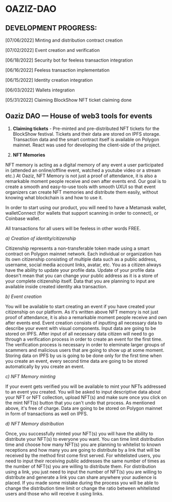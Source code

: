 # OAZIZ-DAO

## DEVELOPMENT PROGRESS:

[07/06/2022] Minting and distribution contract creation

[07/02/2022] Event creation and verification

[06/18/2022] Security bot for feeless transaction integration

[06/16/2022] Feeless transaction implementation

[06/15/2022] Identity creation integration

[06/03/2022] Wallets integration

[05/31/2022] Claiming BlockShow NFT ticket claiming done 


## Oaziz DAO — House of web3 tools for events


1. **Claiming tickets** - Pre-minted and pre-distributed NFT tickets for the BlockShow festival. Tickets and their data are stored on IPFS storage. 
Transaction data and the smart contract itself is available on Polygon mainnet. React was used for developing the client-side of the project.

2. **NFT Memories**

NFT memory is acting as a digital memory of any event a user participated in (attended an online/offline event, watched a youtube video or a stream etc.)
At Oaziz, NFT Memory is not just a proof of attendance, it is also a remarkable moment people receive and own after events end. Our goal is to create a smooth 
and easy-to-use tools with smooth UXUI so that event organizers can create NFT memories and distribute them easily, without knowing what blockchain is and how to 
use it.

In order to start using our product, you will need to have a Metamask wallet, walletConnect (for wallets that support scanning in order to connect), or Coinbase wallet.

All transactions for all users will be feeless in other words FREE.

*a) Creation of identity/citizenship*

Citizenship represents a non-transferable token made using a smart contract on Polygon mainnet network. Each individual or organization has its own citizenship consisting of multiple data such as a public address, username, social media account links, avatar, etc. You as a citizen always have the ability to update your profile data. Update of your profile data doesn't mean that you can change your public address as it is a store of your complete citizenship itself. Data that you are planning to input are available inside created identity aka transaction.

*b) Event creation*

You will be available to start creating an event if you have created your citizenship on our platform. As it's written above NFT memory is not just proof of attendance, it is also a 
remarkable moment people receive and own after events end. Event creation consists of inputting all necessary data to describe your event with visual components. Input data are going to be stored on IPFS. After input of all necessary data citizen will need to go through a verification process in order to create an event for the first time. The verification process is necessary in order to eleminate larger groups of scammers and malicious users that are going to show up at some moment. Storing data on IPFS by us is going to be done only for the first time when you create an event, every second time data are going to be stored automatically by you create an event.

*c) NFT Memory minting*

If your event gets verified you will be available to mint your NFTs addressed to an event you created. You will be asked to input descriptive data about your NFT or NFT collection, 
upload NFT(s) and make sure once you click on the mint NFT(s) button that you can't undo that process. As mentioned above, it's free of charge. Data are going to be stored on Polygon mainnet in form of transactions as well on IPFS.

*d) NFT Memory distribution*

Once, you successfully minted your NFT(s) you will have the ability to distribute your NFT(s) to everyone you want. You can time limit distribution time and choose how many NFT(s) you are planning to whitelist to known receptions and how many you are going to distribute by a link that will be received by the method first come first served. For whitelisted users, you need to input their receiving public addresses the same number of times as the number of NFT(s) you are willing to distribute them. For distribution using a link, you just need to input the number of NFT(s) you are willing to distribute and generate a link you can share anywhere your audience is placed. If you made some mistake during the process you will be able to change the distribution time limit or change the ratio between whitelisted users and those who will receive it using links.
